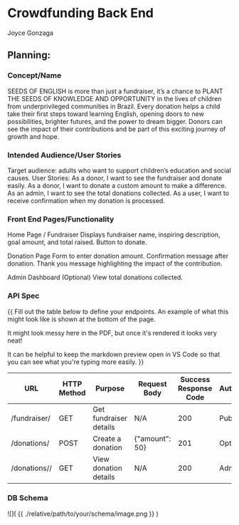 # Crowdfunding Back End
Joyce Gonzaga

## Planning:
### Concept/Name
SEEDS OF ENGLISH is more than just a fundraiser, it’s a chance to PLANT THE SEEDS OF KNOWLEDGE AND OPPORTUNITY in the lives of children from underprivileged communities in Brazil. Every donation helps a child take their first steps toward learning English, opening doors to new possibilities, brighter futures, and the power to dream bigger. Donors can see the impact of their contributions and be part of this exciting journey of growth and hope.

### Intended Audience/User Stories
Target audience: adults who want to support children’s education and social causes.
User Stories:
As a donor, I want to see the fundraiser and donate easily.
As a donor, I want to donate a custom amount to make a difference.
As an admin, I want to see the total donations collected.
As a user, I want to receive confirmation when my donation is processed.

### Front End Pages/Functionality
Home Page / Fundraiser
Displays fundraiser name, inspiring description, goal amount, and total raised.
Button to donate.

Donation Page
Form to enter donation amount.
Confirmation message after donation.
Thank you message highlighting the impact of the contribution.

Admin Dashboard (Optional)
View total donations collected.

### API Spec
{{ Fill out the table below to define your endpoints. An example of what this might look like is shown at the bottom of the page. 

It might look messy here in the PDF, but once it's rendered it looks very neat! 

It can be helpful to keep the markdown preview open in VS Code so that you can see what you're typing more easily. }}

| URL              | HTTP Method | Purpose                | Request Body   | Success Response Code | Authentication/Authorisation |
| ---------------- | ----------- | ---------------------- | -------------- | --------------------- | ---------------------------- |
| /fundraiser/     | GET         | Get fundraiser details | N/A            | 200                   | Public                       |
| /donations/      | POST        | Create a donation      | {"amount": 50} | 201                   | Optional                     |
| /donations/<id>/ | GET         | View donation details  | N/A            | 200                   | Admin only                   |


### DB Schema
![]( {{ ./relative/path/to/your/schema/image.png }} )